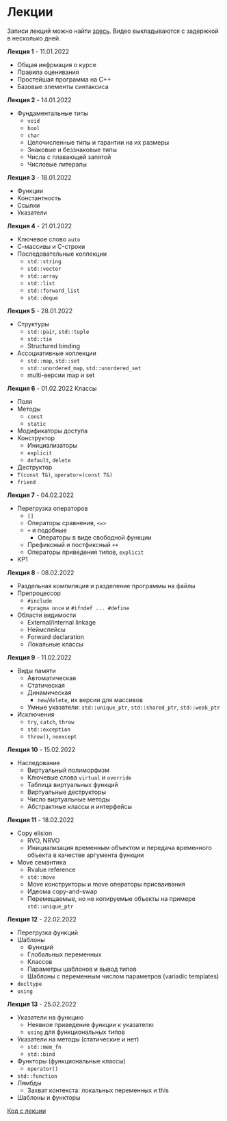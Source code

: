 # Лекции

Записи лекций можно найти [здесь](https://www.youtube.com/playlist?list=PLEwK9wdS5g0qH2ceSdeiPnB8xHb1hVB-_). Видео выкладываются с задержкой в несколько дней.

**Лекция 1** - 11.01.2022
- Общая инфрмация о курсе
- Правила оценивания
- Простейшая программа на C++
- Базовые элементы синтаксиса

**Лекция 2** - 14.01.2022
- Фундаментальные типы
  - `void`
  - `bool`
  - `char`
  - Целочисленные типы и гарантии на их размеры
  - Знаковые и беззнаковые типы
  - Числа с плавающей запятой
  - Числовые литералы

**Лекция 3** - 18.01.2022
- Функции
- Константность
- Ссылки
- Указатели

**Лекция 4** - 21.01.2022
- Ключевое слово `auto`
- С-массивы и C-строки
- Последовательные коллекции
  - `std::string`
  - `std::vector`
  - `std::array`
  - `std::list`
  - `std::forward_list`
  - `std::deque`

**Лекция 5** - 28.01.2022
- Структуры
  - `std::pair`, `std::tuple`
  - `std::tie`
  - Structured binding
- Ассоциативные коллекции
  - `std::map`, `std::set`
  - `std::unordered_map`, `std::unordered_set`
  - multi-версии map и set

**Лекция 6** - 01.02.2022
Классы
- Поля
- Методы
  - `const`
  - `static`
- Модификаторы доступа
- Конструктор
  - Инициализаторы
  - `explicit`
  - `default`, `delete`
- Деструктор
- `T(const T&)`, `operator=(const T&)`
- `friend`

**Лекция 7** - 04.02.2022
- Перегрузка операторов
  - `[]`
  - Операторы сравнения, `<=>`
  - `+` и подобные
    - Операторы в виде свободной функции
  - Префиксный и постфиксный `++`
  - Операторы приведения типов, `explicit`
- КР1

**Лекция 8** - 08.02.2022
- Раздельная компиляция и разделение программы на файлы
- Препроцессор
  - `#include`
  - `#pragma once` и `#ifndef ... #define`
- Области видимости
  - External/internal linkage
  - Неймспейсы
  - Forward declaration
  - Локальные классы

**Лекция 9** - 11.02.2022
- Виды памяти
  - Автоматическая
  - Статическая
  - Динамическая
    - `new`/`delete`, их версии для массивов
  - Умные указатели: `std::unique_ptr`, `std::shared_ptr`, `std::weak_ptr`
- Исключения
  - `try`, `catch`, `throw`
  - `std::exception`
  - `throw()`, `noexcept`

**Лекция 10** - 15.02.2022
- Наследование
  - Виртуальный полиморфизм
  - Ключевые слова `virtual` и `override`
  - Таблица виртуальных функций
  - Виртуальные деструкторы
  - Число виртуальные методы
  - Абстрактные классы и интерфейсы

**Лекция 11** - 18.02.2022
- Copy elision
  - RVO, NRVO
  - Инициализация временным объектом и передача временного объекта в качестве аргумента функции
- Move семантика
  - Rvalue reference
  - `std::move`
  - Move конструкторы и move операторы присваивания
  - Идеома copy-and-swap
  - Перемещаемые, но не копируемые объекты на примере `std::unique_ptr`

**Лекция 12** - 22.02.2022
- Перегрузка функций
- Шаблоны
  - Функций
  - Глобальных переменных
  - Классов
  - Параметры шаблонов и вывод типов
  - Шаблоны с переменным числом параметров (variadic templates)
- `decltype`
- `using`

**Лекция 13** - 25.02.2022
- Указатели на функцию
  - Неявное приведение функции к указателю
  - `using` для функциональных типов
- Указатели на методы (статические и нет)
  - `std::mem_fn`
  - `std::bind`
- Функторы (функциональные классы)
  - `operator()` 
- `std::function`
- Лямбды
  - Захват контекста: локальных переменных и this
- Шаблоны и функторы

[Код с лекции](lectures/lecture13.cpp)
